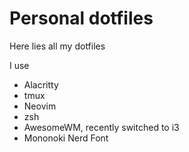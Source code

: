 # Personal dotfiles

Here lies all my dotfiles

I use
- Alacritty
- tmux
- Neovim
- zsh
- AwesomeWM, recently switched to i3
- Mononoki Nerd Font
